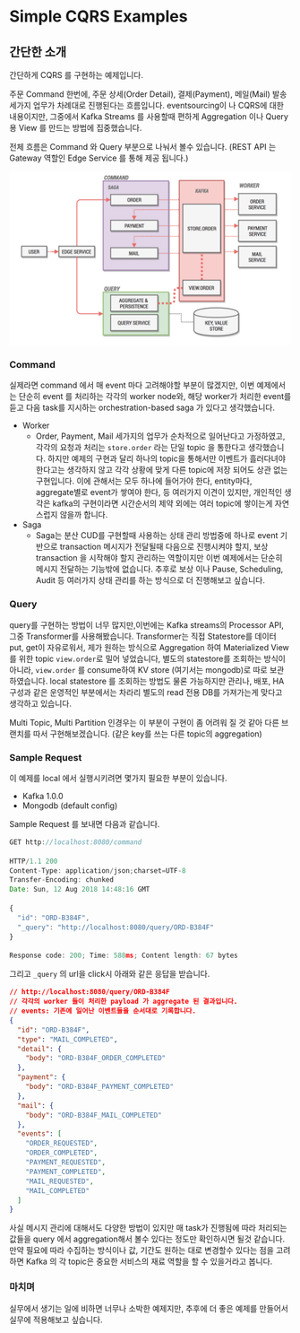 # Simple CQRS Examples

## 간단한 소개

간단하게 CQRS 를 구현하는 예제입니다.

주문 Command 한번에, 주문 상세(Order Detail), 결제(Payment), 메일(Mail) 발송 세가지 업무가 차례대로 진행된다는 흐름입니다. eventsourcing이 나 CQRS에 대한 내용이지만, 그중에서 Kafka Streams 를 사용할때 편하게 Aggregation 이나 Query용 View 를 만드는 방법에 집중했습니다.

전체 흐름은 Command 와 Query 부분으로 나눠서 볼수 있습니다.  (REST API 는 Gateway 역할인 Edge Service 를 통해 제공 됩니다.)

![FLOW](simple-cqrs.png)

### Command

실제라면 command 에서 매 event 마다 고려해야할 부분이 많겠지만, 이번 예제에서는 단순히 event 를 처리하는 각각의 worker node와, 해당  worker가 처리한 event를 듣고 다음 task를 지시하는 orchestration-based saga 가 있다고 생각했습니다.

- Worker
  - Order, Payment, Mail 세가지의 업무가 순차적으로 일어난다고 가정하였고, 각각의 요청과 처리는 `store.order` 라는 단일 topic 을 통한다고 생각했습니다. 하지만 예제의 구현과 달리 하나의 topic을 통해서만 이벤트가 흘러다녀야 한다고는 생각하지 않고 각각 상황에 맞게 다른 topic에 저장 되어도 상관 없는 구현입니다. 이에 관해서는 모두 하나에 들어가야 한다, entity마다, aggregate별로 event가 쌓여야 한다, 등 여러가지 이견이 있지만, 개인적인 생각은 kafka의 구현이라면 시간순서의 제약 외에는 여러 topic에 쌓이는게 자연스럽지 않을까 합니다.
- Saga
  - Saga는 분산 CUD를 구현할때 사용하는 상태 관리 방법중에 하나로 event 기반으로 transaction 메시지가 전달될때 다음으로 진행시켜야 할지, 보상 transaction 을 시작해야 할지 관리하는 역할이지만 이번 예제에서는 단순히 메시지 전달하는 기능밖에 없습니다. 추후로 보상 이나 Pause, Scheduling, Audit 등 여러가지 상태 관리를 하는 방식으로 더 진행해보고 싶습니다.

### Query

query를 구현하는 방법이 너무 많지만,이번에는 Kafka streams의 Processor API, 그중 Transformer를 사용해봤습니다. Transformer는 직접  Statestore를 데이터 put, get이 자유로워서, 제가 원하는 방식으로 Aggregation 하여 Materialized View 를 위한 topic `view.order`로 밀어 넣었습니다, 별도의 statestore를 조회하는 방식이 아니라, `view.order` 를 consume하여 KV store (여기서는 mongodb)로 따로 보관 하였습니다. local statestore 를 조회하는 방법도 물론 가능하지만 관리나, 배포, HA 구성과 같은 운영적인 부분에서는 차라리 별도의 read 전용 DB를 가져가는게 맞다고 생각하고 있습니다.

Multi Topic, Multi Partition 인경우는 이 부분이 구현이 좀 어려워 질 것 같아 다른 브랜치를 따서 구현해보겠습니다. (같은 key를 쓰는 다른 topic의 aggregation) 

### Sample Request

이 예제를 local 에서 실행시키려면 몇가지 필요한 부분이 있습니다.

- Kafka 1.0.0 
- Mongodb (default config)

Sample Request 를 보내면 다음과 같습니다.

```javascript
GET http://localhost:8080/command

HTTP/1.1 200 
Content-Type: application/json;charset=UTF-8
Transfer-Encoding: chunked
Date: Sun, 12 Aug 2018 14:48:16 GMT

{
  "id": "ORD-B384F",
  "_query": "http://localhost:8080/query/ORD-B384F"
}

Response code: 200; Time: 588ms; Content length: 67 bytes
```

그리고 `_query` 의 url을 click시 아래와 같은 응답을 받습니다.

```json
// http://localhost:8080/query/ORD-B384F
// 각각의 worker 들이 처리한 payload 가 aggregate 된 결과입니다.
// events: 기존에 일어난 이벤트들을 순서대로 기록합니다.
{
  "id": "ORD-B384F",
  "type": "MAIL_COMPLETED",
  "detail": {
    "body": "ORD-B384F_ORDER_COMPLETED"
  },
  "payment": {
    "body": "ORD-B384F_PAYMENT_COMPLETED"
  },
  "mail": {
    "body": "ORD-B384F_MAIL_COMPLETED"
  },    
  "events": [
    "ORDER_REQUESTED",
    "ORDER_COMPLETED",
    "PAYMENT_REQUESTED",
    "PAYMENT_COMPLETED",
    "MAIL_REQUESTED",
    "MAIL_COMPLETED"
  ]
}
```

사실 메시지 관리에 대해서도 다양한 방법이 있지만 매 task가 진행됨에 따라 처리되는 값들을 query 에서 aggregation해서 볼수 있다는 정도만 확인하시면 될것 같습니다. 만약 필요에 따라 수집하는 방식이나 값, 기간도 원하는 대로 변경할수 있다는 점을 고려하면 Kafka 의 각 topic은 중요한 서비스의 재료 역할을 할 수 있을거라고 봅니다.

### 마치며

실무에서 생기는 일에 비하면 너무나 소박한 예제지만, 추후에 더 좋은 예제를 만들어서 실무에 적용해보고 싶습니다.